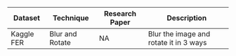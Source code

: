 | Dataset | Technique | Research Paper  | Description   |
| ------ |----------|-------------------| ------------ |
|Kaggle FER|Blur and Rotate|NA|Blur the image and rotate it in 3 ways|
